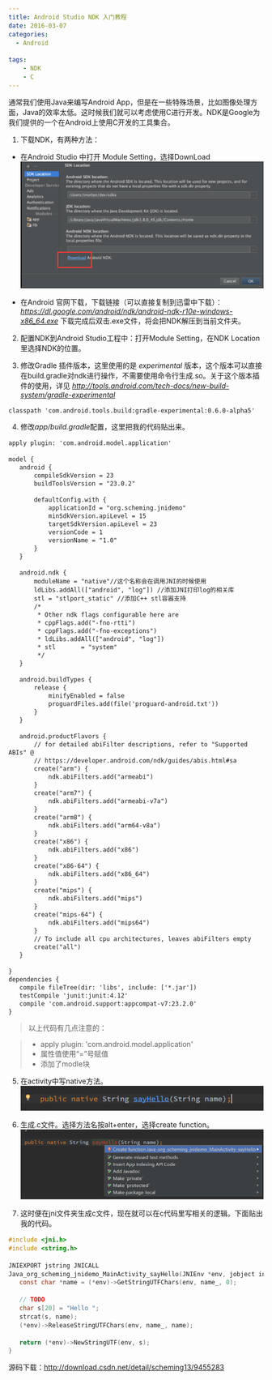 ```yaml
---
title: Android Studio NDK 入门教程
date: 2016-03-07
categories:
  - Android

tags:
    - NDK
    - C
---
```


通常我们使用Java来编写Android App，但是在一些特殊场景，比如图像处理方面，Java的效率太低。这时候我们就可以考虑使用C进行开发。NDK是Google为我们提供的一个在Android上使用C开发的工具集合。

<!--more-->

1. 下载NDK，有两种方法：

  - 在Android Studio 中打开 Module Setting，选择DownLoad
      ![AA](20160307_ndk_1.jpg)

  - 在Android 官网下载，下载链接（可以直接复制到迅雷中下载）：
  *https://dl.google.com/android/ndk/android-ndk-r10e-windows-x86_64.exe*
 下载完成后双击.exe文件，将会把NDK解压到当前文件夹。

2. 配置NDK到Android Studio工程中：打开Module Setting，在NDK Location里选择NDK的位置。

3. 修改Gradle 插件版本，这里使用的是 *experimental* 版本，这个版本可以直接在build.gradle对ndk进行操作，不需要使用命令行生成.so。关于这个版本插件的使用，详见  *http://tools.android.com/tech-docs/new-build-system/gradle-experimental*

  ```
  classpath 'com.android.tools.build:gradle-experimental:0.6.0-alpha5'
  ```

4. 修改*app/build.gradle*配置，这里把我的代码贴出来。

  ```
  apply plugin: 'com.android.model.application'

  model {
     android {
         compileSdkVersion = 23
         buildToolsVersion = "23.0.2"

         defaultConfig.with {
             applicationId = "org.scheming.jnidemo"
             minSdkVersion.apiLevel = 15
             targetSdkVersion.apiLevel = 23
             versionCode = 1
             versionName = "1.0"
         }
     }

     android.ndk {
         moduleName = "native"//这个名称会在调用JNI的时候使用
         ldLibs.addAll(["android", "log"]) //添加JNI打印log的相关库
         stl = "stlport_static" //添加C++ stl容器支持
         /*
          * Other ndk flags configurable here are
          * cppFlags.add("-fno-rtti")
          * cppFlags.add("-fno-exceptions")
          * ldLibs.addAll(["android", "log"])
          * stl       = "system"
          */
     }

     android.buildTypes {
         release {
             minifyEnabled = false
             proguardFiles.add(file('proguard-android.txt'))
         }
     }

     android.productFlavors {
         // for detailed abiFilter descriptions, refer to "Supported ABIs" @
         // https://developer.android.com/ndk/guides/abis.html#sa
         create("arm") {
             ndk.abiFilters.add("armeabi")
         }
         create("arm7") {
             ndk.abiFilters.add("armeabi-v7a")
         }
         create("arm8") {
             ndk.abiFilters.add("arm64-v8a")
         }
         create("x86") {
             ndk.abiFilters.add("x86")
         }
         create("x86-64") {
             ndk.abiFilters.add("x86_64")
         }
         create("mips") {
             ndk.abiFilters.add("mips")
         }
         create("mips-64") {
             ndk.abiFilters.add("mips64")
         }
         // To include all cpu architectures, leaves abiFilters empty
         create("all")
     }

  }
  dependencies {
     compile fileTree(dir: 'libs', include: ['*.jar'])
     testCompile 'junit:junit:4.12'
     compile 'com.android.support:appcompat-v7:23.2.0'
  }

  ```

  > 以上代码有几点注意的：

  >  - apply plugin: 'com.android.model.application'
  >  - 属性值使用“=”号赋值
  >  - 添加了modle块

5. 在activity中写native方法。
![](20160307_ndk_2.jpg)

6. 生成.c文件。选择方法名按alt+enter，选择create function。
![](20160307_ndk_3.jpg)

7. 这时便在jni文件夹生成c文件，现在就可以在c代码里写相关的逻辑。下面贴出我的代码。

  ```C
  #include <jni.h>
  #include <string.h>

  JNIEXPORT jstring JNICALL
  Java_org_scheming_jnidemo_MainActivity_sayHello(JNIEnv *env, jobject instance, jstring name_) {
     const char *name = (*env)->GetStringUTFChars(env, name_, 0);

     // TODO
     char s[20] = "Hello ";
     strcat(s, name);
     (*env)->ReleaseStringUTFChars(env, name_, name);

     return (*env)->NewStringUTF(env, s);
  }
  ```

源码下载：http://download.csdn.net/detail/scheming13/9455283
